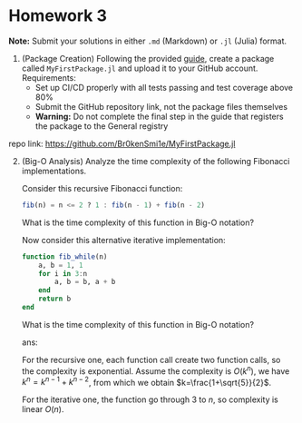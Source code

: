 # Homework 3

**Note:** Submit your solutions in either `.md` (Markdown) or `.jl` (Julia) format.

1. (Package Creation) Following the provided [guide](https://scfp.jinguo-group.science/chap1-julia/julia-release.html), create a package called `MyFirstPackage.jl` and upload it to your GitHub account. Requirements:
    - Set up CI/CD properly with all tests passing and test coverage above 80%
    - Submit the GitHub repository link, not the package files themselves
    - **Warning:** Do not complete the final step in the guide that registers the package to the General registry
  
  repo link: https://github.com/Br0kenSmi1e/MyFirstPackage.jl

2. (Big-O Analysis) Analyze the time complexity of the following Fibonacci implementations.

    Consider this recursive Fibonacci function:
    ```julia
    fib(n) = n <= 2 ? 1 : fib(n - 1) + fib(n - 2)
    ```
    What is the time complexity of this function in Big-O notation?

    Now consider this alternative iterative implementation:
    ```julia
    function fib_while(n)
        a, b = 1, 1
        for i in 3:n
            a, b = b, a + b
        end
        return b
    end
    ```
    What is the time complexity of this function in Big-O notation?

    ans:

    For the recursive one, each function call create two function calls, so the complexity is exponential.
    Assume the complexity is $O(k^n)$, we have $k^n = k^{n-1} + k^{n-2}$, from which we obtain $k=\frac{1+\sqrt{5}}{2}$.
    
    For the iterative one, the function go through 3 to $n$, so complexity is linear $O(n)$.
